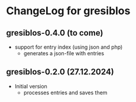 # ChangeLog for gresiblos

## gresiblos-0.4.0 (to come)
* support for entry index (using json and php)
    * generates a json-file with entries

## gresiblos-0.2.0 (27.12.2024)
* Initial version
    * processes entries and saves them
    



